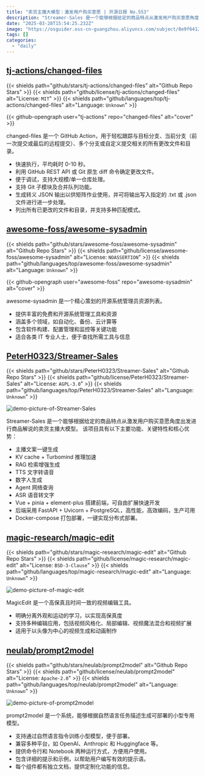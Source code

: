 ```yaml
---
title: "卖货主播大模型：激发用户购买意愿 | 开源日报 No.553"
description: "Streamer-Sales 是一个能够根据给定的商品特点从激发用户购买意愿角度出发进行商品解说的卖货主播大模型。"
date: "2025-03-28T15:54:25.232Z"
image: "https://osguider.oss-cn-guangzhou.aliyuncs.com/subject/8e9f64124e05aed40f67122e1fed168b.png"
tags: []
categories:
  - "daily"
---
```


## [tj-actions/changed-files](https://github.com/tj-actions/changed-files)

{{< shields path="github/stars/tj-actions/changed-files" alt="Github Repo Stars" >}} {{< shields path="github/license/tj-actions/changed-files" alt="License: `MIT`" >}} {{< shields path="github/languages/top/tj-actions/changed-files" alt="Language: `Unknown`" >}}

{{< github-opengraph user="tj-actions" repo="changed-files" alt="cover" >}}

changed-files 是一个 GitHub Action，用于轻松跟踪与目标分支、当前分支（前一次提交或最后的远程提交）、多个分支或自定义提交相关的所有更改文件和目录。

- 快速执行，平均耗时 0-10 秒。
- 利用 GitHub REST API 或 Git 原生 diff 命令确定更改文件。
- 便于调试，支持大规模/单一仓库处理。
- 支持 Git 子模块及合并队列功能。
- 生成转义 JSON 输出以供矩阵作业使用，并可将输出写入指定的 .txt 或 .json 文件进行进一步处理。
- 列出所有已更改的文件和目录，并支持多种匹配模式。
  
## [awesome-foss/awesome-sysadmin](https://github.com/awesome-foss/awesome-sysadmin)

{{< shields path="github/stars/awesome-foss/awesome-sysadmin" alt="Github Repo Stars" >}} {{< shields path="github/license/awesome-foss/awesome-sysadmin" alt="License: `NOASSERTION`" >}} {{< shields path="github/languages/top/awesome-foss/awesome-sysadmin" alt="Language: `Unknown`" >}}

{{< github-opengraph user="awesome-foss" repo="awesome-sysadmin" alt="cover" >}}

awesome-sysadmin 是一个精心策划的开源系统管理员资源列表。

- 提供丰富的免费和开源系统管理工具和资源
- 涵盖多个领域，如自动化、备份、云计算等
- 包含软件构建、配置管理和监控等关键功能
- 适合各类 IT 专业人士，便于查找所需工具与信息
  
## [PeterH0323/Streamer-Sales](https://github.com/PeterH0323/Streamer-Sales)

{{< shields path="github/stars/PeterH0323/Streamer-Sales" alt="Github Repo Stars" >}} {{< shields path="github/license/PeterH0323/Streamer-Sales" alt="License: `AGPL-3.0`" >}} {{< shields path="github/languages/top/PeterH0323/Streamer-Sales" alt="Language: `Unknown`" >}}

![demo-picture-of-Streamer-Sales](https://static.diqigan.cn/seven/2024/a4dfd1cbd9b883afaa679e6098c6b571.png)

Streamer-Sales 是一个能够根据给定的商品特点从激发用户购买意愿角度出发进行商品解说的卖货主播大模型。
该项目具有以下主要功能、关键特性和核心优势：

- 主播文案一键生成
- KV cache + Turbomind 推理加速
- RAG 检索增强生成
- TTS 文字转语音
- 数字人生成
- Agent 网络查询
- ASR 语音转文字
- Vue + pinia + element-plus 搭建前端，可自由扩展快速开发
- 后端采用 FastAPI + Uvicorn + PostgreSQL，高性能，高效编码，生产可用
- Docker-compose 打包部署，一键实现分布式部署。
  
## [magic-research/magic-edit](https://github.com/magic-research/magic-edit)

{{< shields path="github/stars/magic-research/magic-edit" alt="Github Repo Stars" >}} {{< shields path="github/license/magic-research/magic-edit" alt="License: `BSD-3-Clause`" >}} {{< shields path="github/languages/top/magic-research/magic-edit" alt="Language: `Unknown`" >}}

![demo-picture-of-magic-edit](https://static.osguider.com/subject/github/magic-research/magic-edit/013cd96ccba05520215e9933fc3b9538.gif)

MagicEdit 是一个高保真且时间一致的视频编辑工具。

- 明确分离外观和运动的学习，以实现高保真度
- 支持多种编辑应用，包括视频风格化、局部编辑、视频魔法混合和视频扩展
- 适用于以头像为中心的视频生成和动画制作
  
## [neulab/prompt2model](https://github.com/neulab/prompt2model)

{{< shields path="github/stars/neulab/prompt2model" alt="Github Repo Stars" >}} {{< shields path="github/license/neulab/prompt2model" alt="License: `Apache-2.0`" >}} {{< shields path="github/languages/top/neulab/prompt2model" alt="Language: `Unknown`" >}}

![demo-picture-of-prompt2model](https://static.osguider.com/subject/github/neulab/prompt2model/e8031007ccaf1e107bc9f589047a6ff6.png)

prompt2model 是一个系统，能够根据自然语言任务描述生成可部署的小型专用模型。

- 支持通过自然语言指令训练小型模型，便于部署。
- 兼容多种平台，如 OpenAI、Anthropic 和 Huggingface 等。
- 提供命令行和 Notebook 两种运行方式，方便用户使用。
- 包含详细的提示和示例，以帮助用户编写有效的提示语。
- 每个组件都有独立文档，提供定制化功能的信息。
  
